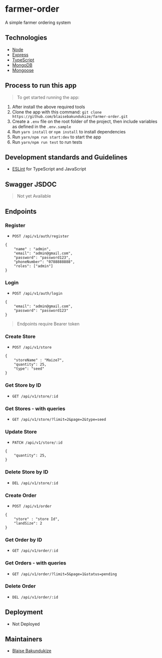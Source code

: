 # farmer-order
A simple farmer ordering system

## Technologies

- [Node](https://nodejs.org/en/)
- [Express](https://expressjs.com/)
- [TypeScript](https://www.typescriptlang.org/)
- [MongoDB](https://www.mongodb.com/)
- [Mongoose](https://mongoosejs.com/)

## Process to run this app

> To get started running the app:

1. After install the above required tools
2. Clone the app with this command: `git clone https://github.com/blaisebakundukize/farmer-order.git`
4. Create a `.env` file on the root folder of the project, then include variables as defined in the `.env.sample`
5. Run `yarn install` or `npm install` to install dependencies
6. Run `yarn/npm run start:dev` to start the app
7. Run `yarn/npm run test` to run tests

## Development standards and Guidelines

- [ESLint](https://eslint.org/) for TypeScript and JavaScript

## Swagger JSDOC

> Not yet Available

## Endpoints

### Register

- `POST /api/v1/auth/register`

```
{
    "name" : "admin",
    "email": "admin@gmail.com",
    "password": "password123",
    "phoneNumber": "0788888888",
    "roles": ["admin"]
}
```

### Login

- `POST /api/v1/auth/login`

```
{
    "email": "admin@gmail.com",
    "password": "password123"
}
```
> Endpoints require Bearer token

### Create Store

- `POST /api/v1/store`

```
{
    "storeName" : "Maize7",
    "quantity": 25,
    "type": "seed"
}
```
### Get Store by ID

- `GET /api/v1/store/:id`

### Get Stores - with queries

- `GET /api/v1/store/?limit=2&page=2&type=seed`

### Update Store

- `PATCH /api/v1/store/:id`

```
{
    "quantity": 25,
}
```

### Delete Store by ID

- `DEL /api/v1/store/:id`

### Create Order

- `POST /api/v1/order`

```
{
    "store" : "store Id",
    "landSize": 2
}
```

### Get Order by ID

- `GET /api/v1/order/:id`

### Get Orders - with queries

- `GET /api/v1/order/?limit=5&page=1&status=pending`

### Delete Order

- `DEL /api/v1/order/:id`

## Deployment

- Not Deployed

## Maintainers

- [Blaise Bakundukize](https://github.com/blaisebakundukize)
